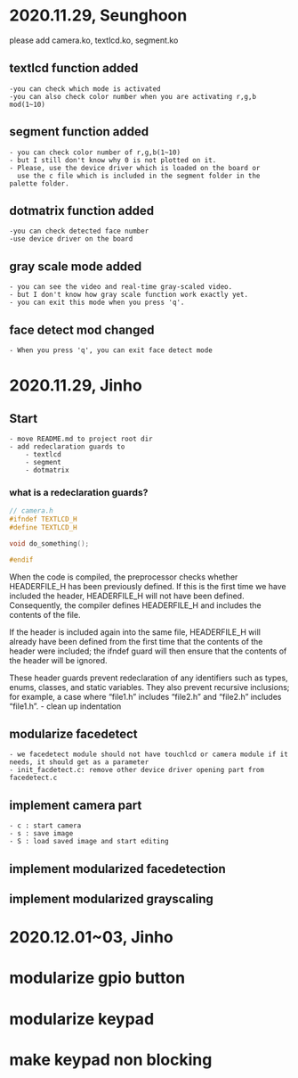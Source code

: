 
# 2020.11.29, Seunghoon
please add camera.ko, textlcd.ko, segment.ko

## textlcd function added
	-you can check which mode is activated
	-you can also check color number when you are activating r,g,b mod(1~10)
	
## segment function added
	- you can check color number of r,g,b(1~10)
	- but I still don't know why 0 is not plotted on it.
	- Please, use the device driver which is loaded on the board or
      use the c file which is included in the segment folder in the palette folder.

## dotmatrix function added
	-you can check detected face number
	-use device driver on the board

## gray scale mode added
	- you can see the video and real-time gray-scaled video.
	- but I don't know how gray scale function work exactly yet.
	- you can exit this mode when you press 'q'.
## face detect mod changed
    - When you press 'q', you can exit face detect mode


# 2020.11.29, Jinho
## Start
    - move README.md to project root dir
    - add redeclaration guards to 
        - textlcd
        - segment
        - dotmatrix
### what is a redeclaration guards?
```C
// camera.h
#ifndef TEXTLCD_H
#define TEXTLCD_H

void do_something();

#endif
```
When the code is compiled, the preprocessor checks whether
HEADERFILE_H has been previously defined. If this is the first time we
have included the header, HEADERFILE_H will not have been
defined. Consequently, the compiler defines HEADERFILE_H and includes
the contents of the file.

If the header is included again into the same file, HEADERFILE_H will
already have been defined from the first time that the contents of the
header were included; the ifndef guard will then ensure that the
contents of the header will be ignored.

These header guards prevent redeclaration of any identifiers such as
types, enums, classes, and static variables. They also prevent
recursive inclusions; for example, a case where “file1.h” includes
“file2.h” and “file2.h” includes “file1.h”.
    - clean up indentation 

## modularize facedetect
    - we facedetect module should not have touchlcd or camera module if it needs, it should get as a parameter
    - init_facdetect.c: remove other device driver opening part from facedetect.c
## implement camera part
    - c : start camera
    - s : save image 
    - S : load saved image and start editing
## implement modularized facedetection 
## implement modularized grayscaling 

# 2020.12.01~03, Jinho
# modularize gpio button
# modularize keypad 
# make keypad non blocking
